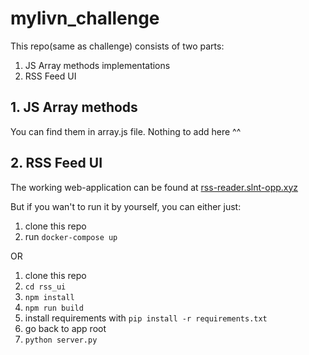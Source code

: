 # mylivn_challenge

This repo(same as challenge) consists of two parts:
1. JS Array methods implementations
2. RSS Feed UI

## 1. JS Array methods
You can find them in array.js file. Nothing to add here ^^

## 2. RSS Feed UI
The working web-application can be found at [rss-reader.slnt-opp.xyz](https://rss-reader.slnt-opp.xyz)

But if you wan't to run it by yourself, you can either just:

1. clone this repo
2. run `docker-compose up`

OR

1. clone this repo
2. `cd rss_ui`
3. `npm install`
4. `npm run build`
5. install requirements with `pip install -r requirements.txt`
6. go back to app root
7. `python server.py`

